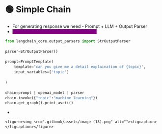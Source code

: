 # 🟢 Simple Chain

* For generating response we need - Prompt + LLM + Output Parser
* <mark style="color:purple;background-color:purple;">**pip install grandalf to visualize the chain**</mark>

```python
from langchain_core.output_parsers import StrOutputParser

parser=StrOutputParser()

prompt=PromptTemplate(
    template="can you give me a detail explaination of {topic}",
    input_variables=['topic']
    
)

chain=prompt | openai_model | parser
chain.invoke({"topic":"machine learning"})
chain.get_graph().print_ascii()
```

*

    <figure><img src=".gitbook/assets/image (13).png" alt=""><figcaption></figcaption></figure>
